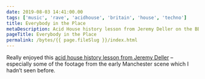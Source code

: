 ```yaml
---
date: 2019-08-03 14:41:00.00
tags: ['music', 'rave', 'acidhouse', 'britain', 'house', 'techno']
title: Everybody in the Place
metaDescription: Acid House history lesson from Jeremy Deller on the BBC
pageTitle: Everybody in the Place
permalink: /bytes/{{ page.fileSlug }}/index.html
---
```


Really enjoyed this [acid house history lesson from Jeremy Deller](https://www.bbc.co.uk/programmes/m000777d) – especially some of the footage from the early Manchester scene which I hadn’t seen before.
